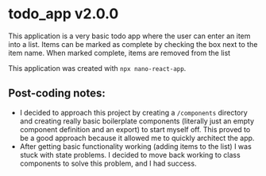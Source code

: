 # todo_app v2.0.0

This application is a very basic todo app where the user can enter an item into a list. Items can be marked as complete by checking the box next to the item name. When marked complete, items are removed from the list

This application was created with `npx nano-react-app`.

## Post-coding notes:
- I decided to approach this project by creating a `/components` directory and creating really basic boilerplate components (literally just an empty component definition and an export) to start myself off. This proved to be a good approach because it allowed me to quickly architect the app.
- After getting basic functionality working (adding items to the list) I was stuck with state problems. I decided to move back working to class components to solve this problem, and I had success.
